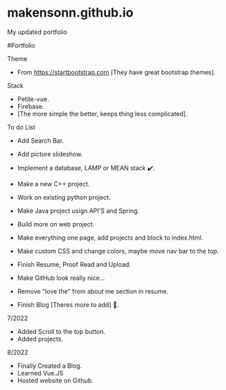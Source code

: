 # makensonn.github.io
My updated portfolio


#Portfolio

Theme
- From https://startbootstrap.com [They have great bootstrap themes].

Stack
- Petite-vue.
- Firebase.
- [The more simple the better, keeps thing less complicated].

To do List

- Add Search Bar.
- Add picture slideshow.
- Implement a database, LAMP or MEAN stack ✔️.

- Make a new C++ project. 
- Work on existing python project.
- Make Java project usign API'S and Spring.
- Build more on web project.

- Make everything one page, add projects and block to index.html.
- Make custom CSS and change colors, maybe move nav bar to the top.

- Finish Resume, Proof Read and Upload.
- Make GitHub look really nice...

- Remove "love the" from about me section in resume.

- Finish Blog [Theres more to add] 🔋.

7/2022

- Added Scroll to the top button.
- Added projects.

8/2022

- Finally Created a Blog.
- Learned Vue.JS
- Hosted website on Github. 
